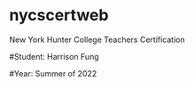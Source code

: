 # nycscertweb
New York Hunter College Teachers Certification 

#Student:
Harrison Fung 

#Year: 
Summer of 2022
